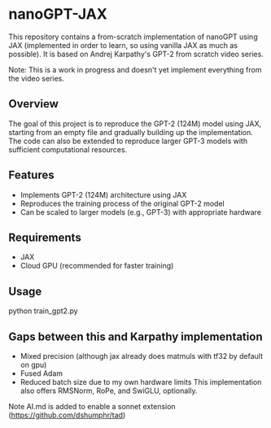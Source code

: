 # nanoGPT-JAX

This repository contains a from-scratch implementation of nanoGPT using JAX (implemented in order to learn, so using vanilla JAX as much as possible). It is based on Andrej Karpathy's GPT-2 from scratch video series.

Note: This is a work in progress and doesn't yet implement everything from the video series.

## Overview

The goal of this project is to reproduce the GPT-2 (124M) model using JAX, starting from an empty file and gradually building up the implementation. The code can also be extended to reproduce larger GPT-3 models with sufficient computational resources.

## Features

- Implements GPT-2 (124M) architecture using JAX
- Reproduces the training process of the original GPT-2 model
- Can be scaled to larger models (e.g., GPT-3) with appropriate hardware

## Requirements

- JAX
- Cloud GPU (recommended for faster training)

## Usage

python train_gpt2.py

## Gaps between this and Karpathy implementation
- Mixed precision (although jax already does matmuls with tf32 by default on gpu)
- Fused Adam
- Reduced batch size due to my own hardware limits
This implementation also offers RMSNorm, RoPe, and SwiGLU, optionally.

Note AI.md is added to enable a sonnet extension (https://github.com/dshumphr/tad)